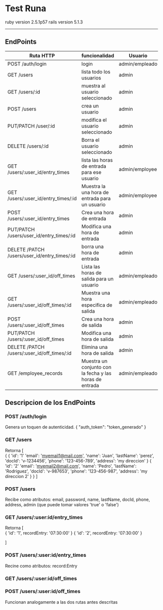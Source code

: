 # Test Runa

ruby version 2.5.1p57
rails version 5.1.3

----

## EndPoints
Ruta HTTP | funcionalidad | Usuario
-- | -- | --
POST /auth/login | login | admin/empleado
GET /users | lista todo los usuarios | admin
GET /users/:id | muestra al usuario seleccionado | admin
POST /users | crea un usuario | admin
PUT/PATCH /user/:id | modifica el usuario seleccionado | admin
DELETE /users/:id | Borra el usuario seleccionado | admin
GET /users/:user_id/entry_times | lista las horas de entrada para ese usuario | admin/employee 
GET /users/:user_id/entry_times/:id | Muestra la una hora de entrada para un usuario | admin/employee
POST /users/:user_id/entry_times| Crea una hora de entrada | admin
PUT/PATCH /users/user_id/entry_times/:id | Modifica una hora de entrada | admin
DELETE /PATCH /users/user_id/entry_times/:id | borra una hora de entrada | admin
GET /users/:user_id/off_times | Lista las horas de salida para un usuario | admin/empleado
GET /users/:user_id/off_times/:id | Muestra una hora especifica de salida | admin/empleado
POST /users/:user_id/off_times | Crea una hora de salida | admin
PUT/PATCH /users/:user_id/off_times | Modifica una hora de salida | admin
DELETE /PATCH /users/:user_id/off_times/:id | Elimina una hora de salida | admin
GET /employee_records | Muestra un conjunto con la fecha y las horas de entrada | admin/empleado

## Descripcion de los EndPoints
### POST /auth/login 
Genera un toquen de autenticidad.
{
	"auth_token": "token_generado"
}
### GET /users
Retorna
[	
	{
		{
			'id': '1'
			'email': 'myemail1@mail.com',
	        'name': 'Juan',
	        'lastName': 'perez',
		    'docId': 'v-1234456',
	        'phone': '123-456-789',
	        'address': 'my direccion'
		}
		{
			'id': '2'
			'email': 'myemail2@mail.com',
	        'name': 'Pedro',
	        'lastName': 'Rodriguez',
		    'docId': 'v-987653',
	        'phone': '123-456-987',
	        'address': 'my direccion 2'
		}
	}
]

### POST /users
Recibe como atributos:
email, password, name, lastName, docId, phone, address, admin (que puede tomar valores 'true' o 'false')

### GET /users/:user:id/entry_times
Retorna
[	
	{
		'id': '1',
		recordEntry: '07:30:00'
	}
	{
		'id': '2',
		recordEntry: '07:30:00'
	}

]

### POST /users/:user:id/entry_times
Recine como atributos:
record:Entry

### GET /users/:user:id/off_times
### POST /users/:user:id/off_times
Funcionan analogamente a las dos rutas antes descritas 
